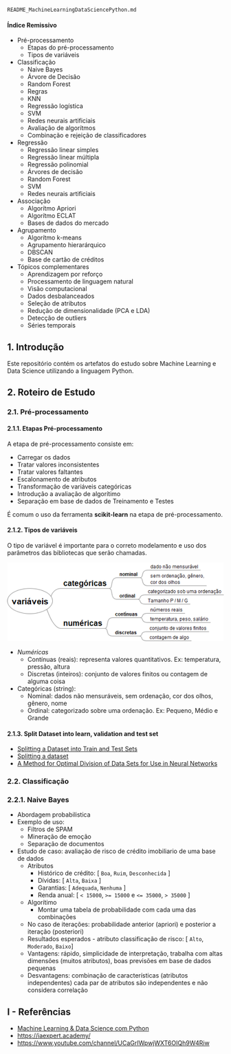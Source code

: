 `README_MachineLearningDataSciencePython.md`

#### Índice Remissivo

* Pré-processamento
  * Etapas do pré-processamento
  * Tipos de variáveis
* Classificação
  * Naive Bayes
  * Árvore de Decisão
  * Random Forest
  * Regras
  * KNN
  * Regressão logística
  * SVM
  * Redes neurais artificiais
  * Avaliação de algorítmos
  * Combinação e rejeição de classificadores
* Regressão
  * Regressão linear simples
  * Regressão linear múltipla
  * Regressão polinomial
  * Árvores de decisão
  * Random Forest
  * SVM 
  * Redes neurais artificiais
* Associação
  * Algorítmo Apriori
  * Algorítmo ECLAT
  * Bases de dados do mercado
* Agrupamento
  * Algorítmo k-means
  * Agrupamento hierarárquico
  * DBSCAN
  * Base de cartão de créditos
* Tópicos complementares
  * Aprendizagem por reforço
  * Processamento de linguagem natural
  * Visão computacional
  * Dados desbalanceados
  * Seleção de atributos
  * Redução de dimensionalidade (PCA e LDA)
  * Detecção de outliers
  * Séries temporais

## 1. Introdução

Este repositório contém os artefatos do estudo sobre Machine Learning e Data Science utilizando a linguagem Python.

## 2. Roteiro de Estudo

### 2.1. Pré-processamento

#### 2.1.1. Etapas Pré-processamento

A etapa de pré-processamento consiste em:
* Carregar os dados
* Tratar valores inconsistentes
* Tratar valores faltantes
* Escalonamento de atributos
* Transformação de variáveis categóricas
* Introdução a avaliação de algorítimo
* Separação em base de dados de Treinamento e Testes

É comum o uso da ferramenta **scikit-learn** na etapa de pré-processamento.

#### 2.1.2. Tipos de variáveis

O tipo de variável é importante para o correto modelamento e uso dos parâmetros das bibliotecas que serão chamadas.

![Mindmap-Variaveis-Numericas-Categoricas-Continuas-Discretas-Nominal-Ordinal.png](Mindmap-Variaveis-Numericas-Categoricas-Continuas-Discretas-Nominal-Ordinal.png)

* *Numéricas*
  * Contínuas (reais): representa valores quantitativos. Ex: temperatura, pressão, altura
  * Discretas (inteiros): conjunto de valores finitos ou contagem de alguma coisa
* Categóricas (string):
  * Nominal: dados não mensuráveis, sem ordenação, cor dos olhos, gênero, nome
  * Ordinal: categorizado sobre uma ordenação. Ex: Pequeno, Médio e Grande


#### 2.1.3. Split Dataset into learn, validation and test set

* [Splitting a Dataset into Train and Test Sets](https://www.baeldung.com/cs/train-test-datasets-ratio)
* [Splitting a dataset](https://towardsdatascience.com/splitting-a-dataset-e328dab2760a)
* [A Method for Optimal Division of Data Sets for Use in Neural Networks](https://link.springer.com/chapter/10.1007/11554028_1)


### 2.2. Classificação

### 2.2.1. Naive Bayes

* Abordagem probabilistica
* Exemplo de uso:
	* Filtros de SPAM
	* Mineração de emoção
	* Separação de documentos
* Estudo de caso: avaliação de risco de crédito imobiliario de uma base de dados
	* Atributos
		* Histórico de crédito: [ `Boa`, `Ruim`, `Desconhecida` ]
		* Dívidas: [ `Alta`, `Baixa` ]
		* Garantias: [ `Adequada`, `Nenhuma` ]
		* Renda anual: [ `< 15000`, `>= 15000` e `<= 35000`, `> 35000` ]
	* Algorítimo
		- Montar uma tabela de probabilidade com cada uma das combinações
    - No caso de iterações: probabilidade anterior (apriori) e posterior a iteração (posteriori)
  * Resultados esperados
		- atributo classificação de risco: [ `Alto`, `Moderado`, `Baixo`] 
  * Vantagens: rápido, simplicidade de interpretação, trabalha com altas dimensões (muitos atributos), boas previsões em base de dados pequenas
  * Desvantagens: combinação de características (atributos independentes) cada par de atributos são independentes e não considera correlação


## I - Referências

* [Machine Learning & Data Science com Python](https://www.udemy.com/course/machine-learning-e-data-science-com-python-y)
* https://iaexpert.academy/
* https://www.youtube.com/channel/UCaGrIWpwjWXT6OIQh9W4Riw